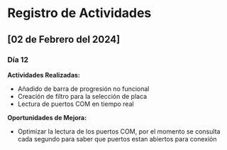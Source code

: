 # Registro de Actividades

## [02 de Febrero del 2024]

### Día 12

**Actividades Realizadas:**
- Añadido de barra de progresión no funcional
- Creación de filtro para la selección de placa
- Lectura de puertos COM en tiempo real

**Oportunidades de Mejora:**
- Optimizar la lectura de los puertos COM, por el momento se consulta cada segundo para saber que puertos estan abiertos para conexión
